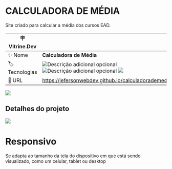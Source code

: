 # CALCULADORA DE MÉDIA

Site criado para calcular a média dos cursos EAD.

| :placard: Vitrine.Dev |     |
| -------------  | --- |
| :sparkles: Nome        | **Calculadora de Média**
| :label: Tecnologias | ![Descrição adicional opcional](https://img.shields.io/badge/-html5-E34F26?logo=html5&logoColor=white&style=for-the-badge) ![Descrição adicional opcional](https://img.shields.io/badge/-css3-1572B6?logo=css3&logoColor=white&style=for-the-badge) <img src="https://img.shields.io/badge/-javascript-F7DF1E?logo=javascript&logoColor=white&style=for-the-badge"/>
| :rocket: URL         | https://jefersonwebdev.github.io/calculadorademedia/

<!-- Inserir imagem com a #vitrinedev ao final do link -->
<!-- ![](https://via.placeholder.com/1200x500.png?text=imagem+lindona+do+meu+projeto#vitrinedev) -->

![](https://jefersonwebdev.github.io/link-da-bio/assets/img/link-da-bio-mobile)
## Detalhes do projeto

![](https://jefersonwebdev.github.io/calculadorademedia/img/calculadora-media-imagem.png)
# Responsivo
Se adapta ao tamanho da tela do dispositivo em que está sendo visualizado, como um celular, tablet ou desktop
<!-- Textos e imagens que descrevam seu projeto, suas conquistas, seus desafios, próximos passos, etc... -->
